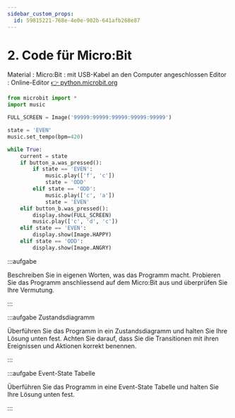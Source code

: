```yaml
---
sidebar_custom_props:
  id: 59815221-768e-4e0e-902b-641afb268e87
---
```

# 2. Code für Micro:Bit

Material
: Micro:Bit
: mit USB-Kabel an den Computer angeschlossen
Editor
: Online-Editor [👉 python.microbit.org](https://python.microbit.org/)

```py
from microbit import *
import music

FULL_SCREEN = Image('99999:99999:99999:99999:99999')

state = 'EVEN'
music.set_tempo(bpm=420)

while True:
    current = state
    if button_a.was_pressed():
        if state == 'EVEN':
            music.play(['f', 'c'])
            state = 'ODD'
        elif state == 'ODD':
            music.play(['c', 'a'])
            state = 'EVEN'
    elif button_b.was_pressed():
        display.show(FULL_SCREEN)
        music.play(['c', 'd', 'c'])
    elif state == 'EVEN':
        display.show(Image.HAPPY)
    elif state == 'ODD':
        display.show(Image.ANGRY)
```

:::aufgabe
<Answer type="state" webKey="6a5de7d0-90cf-406a-a269-c3413e24c95c" />

Beschreiben Sie in eigenen Worten, was das Programm macht. Probieren Sie das Programm anschliessend auf dem Micro:Bit aus und überprüfen Sie Ihre Vermutung.

<Answer type="text" webKey="36b195ab-12da-4fb0-8b9d-50152f3995ae" />
:::

:::aufgabe Zustandsdiagramm
<Answer type="state" webKey="bdd1d61d-46f9-441b-97a5-0ed78f21231c" />

Überführen Sie das Programm in ein Zustandsdiagramm und halten Sie Ihre Lösung unten fest. Achten Sie darauf, dass Sie die Transitionen mit ihren Ereignissen und Aktionen korrekt benennen.

<Answer type="text" webKey="39ec39f2-671d-4d55-9ced-8d07f0a8e674" />
:::

:::aufgabe Event-State Tabelle
<Answer type="state" webKey="49cefe33-f72e-41af-b838-2e890083573c" />

Überführen Sie das Programm in eine Event-State Tabelle und halten Sie Ihre Lösung unten fest.

<Answer type="text" webKey="ac030e31-1af2-4ee7-a29e-8559f0159834" />
:::